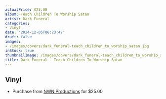 ```yaml
---
actualPrice: $25.00
album: Teach Children To Worship Satan
artist: Dark Funeral
categories:
- Vinyl
date: '2024-12-05T06:23:47'
draft: false
images:
- /images/covers/dark_funeral-teach_children_to_worship_satan.jpg
inStock: true
thumbnailImage: /images/covers/dark_funeral-teach_children_to_worship_satan-thumb.jpg
title: Dark Funeral - Teach Children To Worship Satan
---
```


## Vinyl
* Purchase from [NWN Productions](http://shop.nwnprod.com/index.php?route=product/product&path=75&product_id=56930&sort=pd.name&order=ASC) for $25.00

